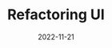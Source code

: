 ---
currentlyReading: true
date: 2022-11-21
dateYear: 2022
isbn: 
title: Refactoring UI
description: 
cover: cover-refactoringui.png
pageCount: 218
authors: 
- Adam Wathan
- Steve Schoger
publishers: Tailwind Labs
publishedYear: 2019
shelves:
- non-fiction
- design
skills:
- ui-design
---